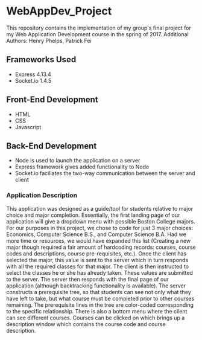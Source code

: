 # WebAppDev_Project
This repository contains the implementation of my group's final project for my Web Application Development course in the spring of 2017.
Additional Authors: Henry Phelps, Patrick Fei

## Frameworks Used
* Express 4.13.4
* Socket.io 1.4.5

## Front-End Development
* HTML
* CSS
* Javascript

## Back-End Development
* Node is used to launch the application on a server
* Express framework gives added functionality to Node
* Socket.io faciliates the two-way communication between the server and client

### Application Description
This application was designed as a guide/tool for students relative to major choice and major completion. Essentially, the first landing page of our application will give a dropdown menu with possible Boston College majors. For our purposes in this project, we chose to code for just 3 major choices: Economics, Computer Science B.S., and Computer Science B.A. Had we more time or resources, we would have expanded this list (Creating a new major though required a fair amount of hardcoding records: courses, course codes and descriptions, course pre-requisites, etc.).
Once the client has selected the major, this value is sent to the server which in turn responds with all the required classes for that major. The client is then instructed to select the classes he or she has already taken. These values are submitted to the server.
The server then responds with the final page of our application (although backtracking functionality is available). The server constructs a prerequisite tree, so that students can see not only what they have left to take, but what course must be completed prior to other courses remaining.
The prerequisite lines in the tree are color-coded corresponding to the specific relationship. There is also a bottom menu where the client can see different courses. Courses can be clicked on which brings up a description window which contains the course code and course description.
